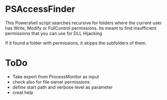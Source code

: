 # PSAccessFinder
 
This Powershell script searches recursive for folders where the current user has Write, Modify or FullControl permissions. Its meant to find insufficient permissions that you can use for DLL Hijacking

If it found a folder with permissions, it skipps the subfolders of them.



# ToDo
- Take export from ProcessMonitor as input
- check also for file owner permissions
- define start path and verbose level as parameter
- creat help